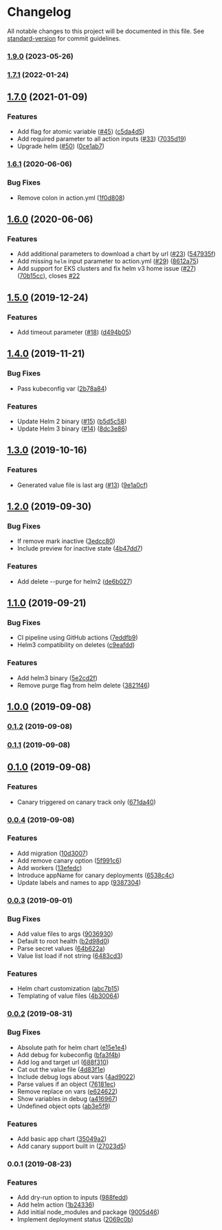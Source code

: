 # Changelog

All notable changes to this project will be documented in this file. See [standard-version](https://github.com/conventional-changelog/standard-version) for commit guidelines.

### [1.9.0](https://github.com/chrkaatz/helm/compare/v1.9.0...v1.7.1) (2023-05-26)

### [1.7.1](https://github.com/glopezep/helm/compare/v1.8.0...v1.7.1) (2022-01-24)

## [1.7.0](https://github.com/deliverybot/helm/compare/v1.6.1...v1.7.0) (2021-01-09)

### Features

- Add flag for atomic variable ([#45](https://github.com/deliverybot/helm/issues/45)) ([c5da4d5](https://github.com/deliverybot/helm/commit/c5da4d5cd0cba39b959459af1da0b5e3ed9b887f))
- Add required parameter to all action inputs ([#33](https://github.com/deliverybot/helm/issues/33)) ([7035d19](https://github.com/deliverybot/helm/commit/7035d19603bf6ead15e61b8feba0f0feec9d9861))
- Upgrade helm ([#50](https://github.com/deliverybot/helm/issues/50)) ([0ce1ab7](https://github.com/deliverybot/helm/commit/0ce1ab79060b30006b1800919d61332ed279d75f))

### [1.6.1](https://github.com/deliverybot/helm/compare/v1.6.0...v1.6.1) (2020-06-06)

### Bug Fixes

- Remove colon in action.yml ([1f0d808](https://github.com/deliverybot/helm/commit/1f0d808b77f835b1547c80cdd5080a217465cefe))

## [1.6.0](https://github.com/deliverybot/helm/compare/v1.5.0...v1.6.0) (2020-06-06)

### Features

- Add additional parameters to download a chart by url ([#23](https://github.com/deliverybot/helm/issues/23)) ([547935f](https://github.com/deliverybot/helm/commit/547935f280af50b2cb7f7fcfd08c29f367433395))
- Add missing `helm` input parameter to action.yml ([#29](https://github.com/deliverybot/helm/issues/29)) ([8612a75](https://github.com/deliverybot/helm/commit/8612a75699d4ca8ea60072bb3350f4d26095ad27))
- Add support for EKS clusters and fix helm v3 home issue ([#27](https://github.com/deliverybot/helm/issues/27)) ([70b15cc](https://github.com/deliverybot/helm/commit/70b15cc0dc343686882dfb9185ff67cef9d47723)), closes [#22](https://github.com/deliverybot/helm/issues/22)

## [1.5.0](https://github.com/deliverybot/helm/compare/v1.4.0...v1.5.0) (2019-12-24)

### Features

- Add timeout parameter ([#18](https://github.com/deliverybot/helm/issues/18)) ([d494b05](https://github.com/deliverybot/helm/commit/d494b05))

## [1.4.0](https://github.com/deliverybot/helm/compare/v1.3.0...v1.4.0) (2019-11-21)

### Bug Fixes

- Pass kubeconfig var ([2b78a84](https://github.com/deliverybot/helm/commit/2b78a84))

### Features

- Update Helm 2 binary ([#15](https://github.com/deliverybot/helm/issues/15)) ([b5d5c58](https://github.com/deliverybot/helm/commit/b5d5c58))
- Update Helm 3 binary ([#14](https://github.com/deliverybot/helm/issues/14)) ([8dc3e86](https://github.com/deliverybot/helm/commit/8dc3e86))

## [1.3.0](https://github.com/deliverybot/helm/compare/v1.2.0...v1.3.0) (2019-10-16)

### Features

- Generated value file is last arg ([#13](https://github.com/deliverybot/helm/issues/13)) ([9e1a0cf](https://github.com/deliverybot/helm/commit/9e1a0cf))

## [1.2.0](https://github.com/deliverybot/helm/compare/v1.1.0...v1.2.0) (2019-09-30)

### Bug Fixes

- If remove mark inactive ([3edcc80](https://github.com/deliverybot/helm/commit/3edcc80))
- Include preview for inactive state ([4b47dd7](https://github.com/deliverybot/helm/commit/4b47dd7))

### Features

- Add delete --purge for helm2 ([de6b027](https://github.com/deliverybot/helm/commit/de6b027))

## [1.1.0](https://github.com/deliverybot/helm/compare/v1.0.0...v1.1.0) (2019-09-21)

### Bug Fixes

- CI pipeline using GitHub actions ([7eddfb9](https://github.com/deliverybot/helm/commit/7eddfb9))
- Helm3 compatibility on deletes ([c9eafdd](https://github.com/deliverybot/helm/commit/c9eafdd))

### Features

- Add helm3 binary ([5e2cd2f](https://github.com/deliverybot/helm/commit/5e2cd2f))
- Remove purge flag from helm delete ([3821f46](https://github.com/deliverybot/helm/commit/3821f46))

## [1.0.0](https://github.com/deliverybot/helm/compare/v0.1.2...v1.0.0) (2019-09-08)

### [0.1.2](https://github.com/deliverybot/helm/compare/v0.1.1...v0.1.2) (2019-09-08)

### [0.1.1](https://github.com/deliverybot/helm/compare/v0.1.0...v0.1.1) (2019-09-08)

## [0.1.0](https://github.com/deliverybot/helm/compare/v0.0.4...v0.1.0) (2019-09-08)

### Features

- Canary triggered on canary track only ([671da40](https://github.com/deliverybot/helm/commit/671da40))

### [0.0.4](https://github.com/deliverybot/helm/compare/v0.0.3...v0.0.4) (2019-09-08)

### Features

- Add migration ([10d3007](https://github.com/deliverybot/helm/commit/10d3007))
- Add remove canary option ([5f991c6](https://github.com/deliverybot/helm/commit/5f991c6))
- Add workers ([13efedc](https://github.com/deliverybot/helm/commit/13efedc))
- Introduce appName for canary deployments ([6538c4c](https://github.com/deliverybot/helm/commit/6538c4c))
- Update labels and names to app ([9387304](https://github.com/deliverybot/helm/commit/9387304))

### [0.0.3](https://github.com/deliverybot/helm/compare/v0.0.2...v0.0.3) (2019-09-01)

### Bug Fixes

- Add value files to args ([9036930](https://github.com/deliverybot/helm/commit/9036930))
- Default to root health ([b2d98d0](https://github.com/deliverybot/helm/commit/b2d98d0))
- Parse secret values ([64b622a](https://github.com/deliverybot/helm/commit/64b622a))
- Value list load if not string ([6483cd3](https://github.com/deliverybot/helm/commit/6483cd3))

### Features

- Helm chart customization ([abc7b15](https://github.com/deliverybot/helm/commit/abc7b15))
- Templating of value files ([4b30064](https://github.com/deliverybot/helm/commit/4b30064))

### [0.0.2](https://github.com/deliverybot/helm/compare/v0.0.1...v0.0.2) (2019-08-31)

### Bug Fixes

- Absolute path for helm chart ([e15e1e4](https://github.com/deliverybot/helm/commit/e15e1e4))
- Add debug for kubeconfig ([bfa3f4b](https://github.com/deliverybot/helm/commit/bfa3f4b))
- Add log and target url ([688f310](https://github.com/deliverybot/helm/commit/688f310))
- Cat out the value file ([4d83f1e](https://github.com/deliverybot/helm/commit/4d83f1e))
- Include debug logs about vars ([4ad9022](https://github.com/deliverybot/helm/commit/4ad9022))
- Parse values if an object ([76181ec](https://github.com/deliverybot/helm/commit/76181ec))
- Remove replace on vars ([e624622](https://github.com/deliverybot/helm/commit/e624622))
- Show variables in debug ([a416967](https://github.com/deliverybot/helm/commit/a416967))
- Undefined object opts ([ab3e5f9](https://github.com/deliverybot/helm/commit/ab3e5f9))

### Features

- Add basic app chart ([35049a2](https://github.com/deliverybot/helm/commit/35049a2))
- Add canary support built in ([27023d5](https://github.com/deliverybot/helm/commit/27023d5))

### 0.0.1 (2019-08-23)

### Features

- Add dry-run option to inputs ([988fedd](https://github.com/deliverybot/helm/commit/988fedd))
- Add helm action ([1b24336](https://github.com/deliverybot/helm/commit/1b24336))
- Add initial node_modules and package ([9005d46](https://github.com/deliverybot/helm/commit/9005d46))
- Implement deployment status ([2069c0b](https://github.com/deliverybot/helm/commit/2069c0b))
